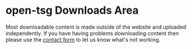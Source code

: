 # open-tsg Downloads Area

Most downloadable content is made outside of the website and uploaded
independently. If you have having problems downloading content then please use
the [contact form](/contact) to let us know what's not working.
